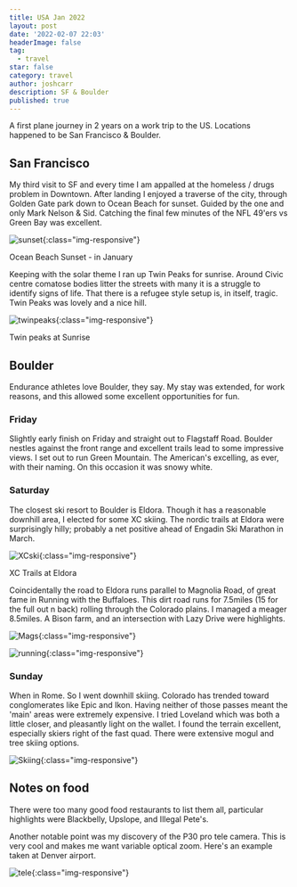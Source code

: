 ```yaml
---
title: USA Jan 2022
layout: post
date: '2022-02-07 22:03'
headerImage: false
tag:
  - travel
star: false
category: travel
author: joshcarr
description: SF & Boulder
published: true
---
```

<div markdown="1" class="contentCont" id="scroll">

A first plane journey in 2 years on a work trip to the US. Locations happened to be San Francisco & Boulder.

## San Francisco
My third visit to SF and every time I am appalled at the homeless / drugs problem in Downtown. After landing I enjoyed a traverse of the city, through Golden Gate park down to Ocean Beach for sunset. Guided by the one and only Mark Nelson & Sid. Catching the final few minutes of the NFL 49'ers vs Green Bay was excellent. 

![sunset](/assets/images/usajan22/sunset.jpg){:class="img-responsive"}
<figcaption>Ocean Beach Sunset - in January</figcaption>


Keeping with the solar theme I ran up Twin Peaks for sunrise. Around Civic centre comatose bodies litter the streets with many it is a struggle to identify signs of life. That there is a refugee style setup is, in itself, tragic. Twin Peaks was lovely and a nice hill. 

![twinpeaks](/assets/images/usajan22/twinpeaks.jpg){:class="img-responsive"}
<figcaption>Twin peaks at Sunrise</figcaption>


## Boulder
Endurance athletes love Boulder, they say. My stay was extended, for work reasons, and this allowed some excellent opportunities for fun.

### Friday
Slightly early finish on Friday and straight out to Flagstaff Road. Boulder nestles against the front range and excellent trails lead to some impressive views. I set out to run Green Mountain. The American's excelling, as ever, with their naming. On this occasion it was snowy white. 

### Saturday
The closest ski resort to Boulder is Eldora. Though it has a reasonable downhill area, I elected for some XC skiing. The nordic trails at Eldora were surprisingly hilly; probably a net positive ahead of Engadin Ski Marathon in March.

![XCski](/assets/images/usajan22/xcski.jpg){:class="img-responsive"}
<figcaption>XC Trails at Eldora</figcaption>


Coincidentally the road to Eldora runs parallel to Magnolia Road, of great fame in Running with the Buffaloes. This dirt road runs for 7.5miles (15 for the full out n back) rolling through the Colorado plains. I managed a meager 8.5miles. A Bison farm, and an intersection with Lazy Drive were highlights.

![Mags](/assets/images/usajan22/mags.jpg){:class="img-responsive"}

![running](/assets/images/usajan22/running.jpg){:class="img-responsive"}

### Sunday
When in Rome. So I went downhill skiing. Colorado has trended toward conglomerates like Epic and Ikon. Having neither of those passes meant the 'main' areas were extremely expensive. I tried Loveland which was both a little closer, and pleasantly light on the wallet. I found the terrain excellent, especially skiers right of the fast quad. There were extensive mogul and tree skiing options. 

![Skiing](/assets/images/usajan22/downhill.jpg){:class="img-responsive"}

## Notes on food
There were too many good food restaurants to list them all, particular highlights were Blackbelly, Upslope, and Illegal Pete's.

Another notable point was my discovery of the P30 pro tele camera. This is very cool and makes me want variable optical zoom. Here's an example taken at Denver airport.

![tele](/assets/images/usajan22/tele.jpg){:class="img-responsive"}

</div>
